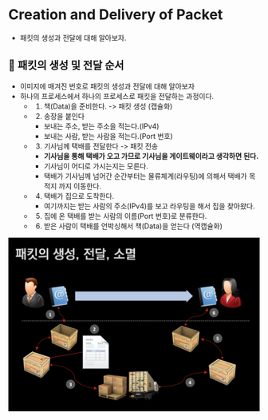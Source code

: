 # Creation and Delivery of Packet
- 패킷의 생성과 전달에 대해 알아보자.

## 🍎 패킷의 생성 및 전달 순서
- 이미지에 매겨진 번호로 패킷의 생성과 전달에 대해 알아보자
- 하나의 프로세스에서 하나의 프로세스로 패킷을 전달하는 과정이다.
    - 1. 책(Data)을 준비한다. -> 패킷 생성 (캡슐화)
    - 2. 송장을 붙인다
        - 보내는 주소, 받는 주소을 적는다.(IPv4)
        - 보내는 사람, 받는 사람을 적는다.(Port 번호)
    - 3. 기사님께 택배를 전달한다 -> 패킷 전송
        - **기사님을 통해 택배가 오고 가므로 기사님을 게이트웨이라고 생각하면 된다.**
        - 기사님이 어디로 가시는지는 모른다.
        - 택배가 기사님께 넘어간 순간부터는 물류체계(라우팅)에 의해서 택배가 목적지 까지 이동한다.
    - 4. 택배가 집으로 도착한다.
        - 여기까지는 받는 사람의 주소(IPv4)를 보고 라우팅을 해서 집을 찾아왔다.
    - 5. 집에 온 택배를 받는 사람의 이름(Port 번호)로 분류한다.
    - 6. 받은 사람이 택배를 언박싱해서 책(Data)을 얻는다 (역캡슐화)
<img src='./CreationAndDeliveryOfPacket.jpg' width=700>
